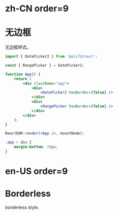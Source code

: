 # zh-CN order=9

# 无边框

无边框样式。

```jsx
import { DatePicker2 } from '@alifd/next';

const { RangePicker } = DatePicker2;

function App() {
    return (
        <div className="app">
            <div>
                <DatePicker2 hasBorder={false} />
            </div>
            <div>
                <RangePicker hasBorder={false} />
            </div>
        </div>
    );
}

ReactDOM.render(<App />, mountNode);
```

```css
.app > div {
    margin-bottom: 20px;
}
```

# en-US order=9

# Borderless

borderless style.
